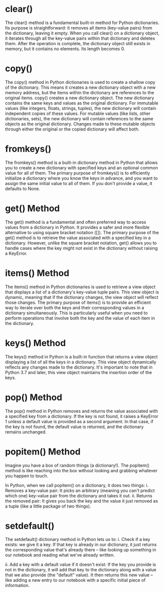 # clear()
The clear() method is a fundamental built-in method for Python dictionaries. Its purpose is straightforward: it removes all items (key-value pairs) from the dictionary, leaving it empty.
When you call clear() on a dictionary object, it iterates through all the key-value pairs within that dictionary and deletes them.
After the operation is complete, the dictionary object still exists in memory, but it contains no elements. Its length becomes 0.

# copy()
The copy() method in Python dictionaries is used to create a shallow copy of the dictionary. This means it creates a new dictionary object with a new memory address, but the items within the dictionary are references to the original items.
copy() creates a new dictionary object.
The new dictionary contains the same keys and values as the original dictionary.
For immutable values (like integers, floats, strings, tuples), the new dictionary will contain independent copies of these values.
For mutable values (like lists, other dictionaries, sets), the new dictionary will contain references to the same objects as the original dictionary. Changes made to these mutable objects through either the original or the copied dictionary will affect both.

# fromkeys()
The fromkeys() method is a built-in dictionary method in Python that allows you to create a new dictionary with specified keys and an optional common value for all of them.
The primary purpose of fromkeys() is to efficiently initialize a dictionary where you know the keys in advance, and you want to assign the same initial value to all of them. If you don't provide a value, it defaults to None.

# get() Method
The get() method is a fundamental and often preferred way to access values from a dictionary in Python. It provides a safer and more flexible alternative to using square bracket notation ([]).
The primary purpose of the get() method is to retrieve the value associated with a specified key in a dictionary. However, unlike the square bracket notation, get() allows you to handle cases where the key might not exist in the dictionary without raising a KeyError.

# items() Method
The items() method in Python dictionaries is used to retrieve a view object that displays a list of a dictionary's key-value tuple pairs. This view object is dynamic, meaning that if the dictionary changes, the view object will reflect those changes.
The primary purpose of items() is to provide an efficient way to iterate over both the keys and their corresponding values in a dictionary simultaneously. This is particularly useful when you need to perform operations that involve both the key and the value of each item in the dictionary.

# keys() Method
The keys() method in Python is a built-in function that returns a view object displaying a list of all the keys in a dictionary. This view object dynamically reflects any changes made to the dictionary. It's important to note that in Python 3.7 and later, this view object maintains the insertion order of the keys.

# pop() Method
The pop() method in Python removes and returns the value associated with a specified key from a dictionary. If the key is not found, it raises a KeyError 1  unless a default value is provided as a second argument. In that case, if the key is not found, the default value is returned, and the dictionary remains unchanged.

# popitem() Method
Imagine you have a box of random things (a dictionary!). The popitem() method is like reaching into the box without looking and grabbing whatever you happen to touch.

In Python, when we call popitem() on a dictionary, it does two things:
i. Removes a key-value pair: It picks an arbitrary (meaning you can't predict which one) key-value pair from the dictionary and takes it out.
ii. Returns the removed pair: It gives you back the key and the value it just removed as a tuple (like a little package of two things).

# setdefault()
The setdefault() dictionary method in Python lets us to:
i. Check if a key exists: we give it a key. If that key is already in our dictionary, it just returns the corresponding value that's already there – like looking up something in our notebook and reading what we've already written.

ii. Add a key with a default value if it doesn't exist: If the key you provide is not in the dictionary, it will add that key to the dictionary along with a value that we also provide (the "default" value). It then returns this new value – like adding a new entry to our notebook with a specific initial piece of information.